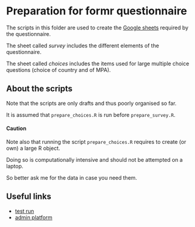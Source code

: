 
# Preparation for formr questionnaire

<!-- badges: start -->
<!-- badges: end -->

The scripts in this folder are used to create the [Google sheets](https://docs.google.com/spreadsheets/d/1B-DeYW4-xnE0gO2DTQdobg1hIGTTafkBLkgfomhUIBE/edit?usp=sharing) required by the questionnaire.

The sheet called *survey* includes the different elements of the questionnaire.

The sheet called *choices* includes the items used for large multiple choice questions (choice of country and of MPA).

## About the scripts

Note that the scripts are only drafts and thus poorly organised so far.

It is assumed that `prepare_choices.R` is run before `prepare_survey.R`.

#### Caution

Note also that running the script `prepare_choices.R` requires to create (or own) a large R object.

Doing so is computationally intensive and should not be attempted on a laptop.

So better ask me for the data in case you need them.

## Useful links

- [test run](https://test-mpa.rforms.org)
- [admin platform](https://www.rforms.org/admin/)
